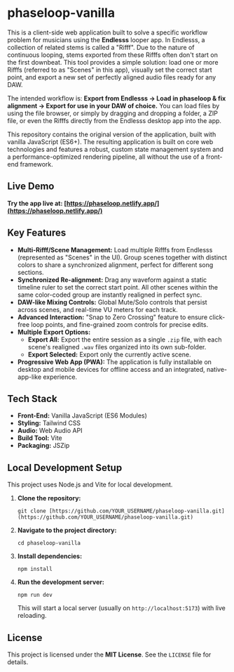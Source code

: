 # phaseloop-vanilla

This is a client-side web application built to solve a specific workflow problem for musicians using the **Endlesss** looper app. In Endlesss, a collection of related stems is called a "Rifff". Due to the nature of continuous looping, stems exported from these Rifffs often don't start on the first downbeat. This tool provides a simple solution: load one or more Rifffs (referred to as "Scenes" in this app), visually set the correct start point, and export a new set of perfectly aligned audio files ready for any DAW.

The intended workflow is: **Export from Endlesss → Load in phaseloop & fix alignment → Export for use in your DAW of choice.** You can load files by using the file browser, or simply by dragging and dropping a folder, a ZIP file, or even the Rifffs directly from the Endlesss desktop app into the app.

This repository contains the original version of the application, built with vanilla JavaScript (ES6+). The resulting application is built on core web technologies and features a robust, custom state management system and a performance-optimized rendering pipeline, all without the use of a front-end framework.

## Live Demo

**Try the app live at: [https://phaseloop.netlify.app/](https://phaseloop.netlify.app/)**

## Key Features

* **Multi-Rifff/Scene Management:** Load multiple Rifffs from Endlesss (represented as "Scenes" in the UI). Group scenes together with distinct colors to share a synchronized alignment, perfect for different song sections.
* **Synchronized Re-alignment:** Drag any waveform against a static timeline ruler to set the correct start point. All other scenes within the same color-coded group are instantly realigned in perfect sync.
* **DAW-like Mixing Controls:** Global Mute/Solo controls that persist across scenes, and real-time VU meters for each track.
* **Advanced Interaction:** "Snap to Zero Crossing" feature to ensure click-free loop points, and fine-grained zoom controls for precise edits.
* **Multiple Export Options:**
    * **Export All:** Export the entire session as a single `.zip` file, with each scene's realigned `.wav` files organized into its own sub-folder.
    * **Export Selected:** Export only the currently active scene.
* **Progressive Web App (PWA):** The application is fully installable on desktop and mobile devices for offline access and an integrated, native-app-like experience.

## Tech Stack

* **Front-End:** Vanilla JavaScript (ES6 Modules)
* **Styling:** Tailwind CSS
* **Audio:** Web Audio API
* **Build Tool:** Vite
* **Packaging:** JSZip

## Local Development Setup

This project uses Node.js and Vite for local development.

1.  **Clone the repository:**
    ```
    git clone [https://github.com/YOUR_USERNAME/phaseloop-vanilla.git](https://github.com/YOUR_USERNAME/phaseloop-vanilla.git)
    ```
2.  **Navigate to the project directory:**
    ```
    cd phaseloop-vanilla
    ```
3.  **Install dependencies:**
    ```
    npm install
    ```
4.  **Run the development server:**
    ```
    npm run dev
    ```
    This will start a local server (usually on `http://localhost:5173`) with live reloading.

## License

This project is licensed under the **MIT License**. See the `LICENSE` file for details.